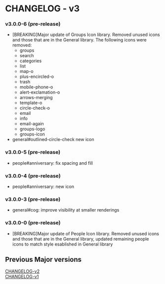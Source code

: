 # CHANGELOG - v3

### v3.0.0-6 (pre-release)

- [BREAKING]Major update of Groups Icon library. Removed unused icons and those that are in the General library. The following icons were removed:
    - groups
    - search
    - categories
    - list
    - map-o
    - plus-encircled-o
    - trash
    - mobile-phone-o
    - alert-exclamation-o
    - arrows-merging
    - template-o
    - circle-check-o
    - email
    - info
    - email-again
    - groups-logo
    - groups-icon
- general#outlined-circle-check new icon

### v3.0.0-5 (pre-release)

- people#anniversary: fix spacing and fill

### v3.0.0-4 (pre-release)

- people#anniversary: new icon

### v3.0.0-3 (pre-release)

- general#cog: improve visibility at smaller renderings

### v3.0.0-0 (pre-release)

- [BREAKING]Major update of People Icon library. Removed unused icons and those that are in the General library, updated remaining people icons to match style esablished in General library

## Previous Major versions
[CHANGELOG-v2](./changelog/CHANGELOG-v2.md)  
[CHANGELOG-v1](./changelog/CHANGELOG-v1.md)  
